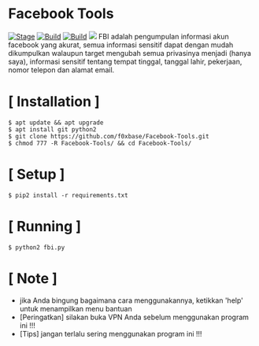 # Facebook Tools
[![Stage](https://img.shields.io/badge/Release-Stable-brightgreen.svg)]()
[![Build](https://img.shields.io/badge/Supported_OS-Linux-orange.svg)]()
[![Build](https://img.shields.io/badge/Supported_OS-Windows-blue.svg)]()
![](https://i.ibb.co/6R8qhPB/fbi.png)
FBI adalah pengumpulan informasi akun facebook yang akurat, semua informasi sensitif dapat dengan mudah dikumpulkan walaupun target mengubah semua privasinya menjadi (hanya saya), informasi sensitif tentang tempat tinggal, tanggal lahir, pekerjaan, nomor telepon dan alamat email.

# [ Installation ]
```
$ apt update && apt upgrade
$ apt install git python2
$ git clone https://github.com/f0xbase/Facebook-Tools.git
$ chmod 777 -R Facebook-Tools/ && cd Facebook-Tools/
```

# [ Setup ]
```
$ pip2 install -r requirements.txt
```
# [ Running ]
```
$ python2 fbi.py
```
# [ Note ]
* jika Anda bingung bagaimana cara menggunakannya, ketikkan 'help' untuk menampilkan menu bantuan
* [Peringatkan] silakan buka VPN Anda sebelum menggunakan program ini !!!
* [Tips] jangan terlalu sering menggunakan program ini !!!
